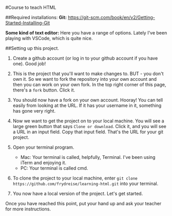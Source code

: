 #Course to teach HTML

##Required installations: 
**Git:** https://git-scm.com/book/en/v2/Getting-Started-Installing-Git 

**Some kind of text editor:** Here you have a range of options. Lately I've been playing with VSCode, which is quite nice. 

##Setting up this project. 
1. Create a github account (or log in to your github account if you have one). Good job! 

2. This is the project that you'll want to make changes to. BUT - you don't own it. So we want to fork the repository into your own account and then you can work on your own fork. In the top right corner of this page, there's a `fork` button. Click it. 

3. You should now have a fork on your own account. Hooray! You can tell easily from looking at the URL. If it has your username in it, something has gone very right.

4. Now we want to get the project on to your local machine. You will see a large green button that says `Clone or download`. Click it, and you will see a URL in an input field. Copy that input field. That's the URL for your git project. 

5. Open your terminal program. 
    * Mac: Your terminal is called, helpfully, Terminal. I've been using iTerm and enjoying it.
    * PC: Your terminal is called cmd. 

6. To clone the project to your local machine, enter `git clone https://github.com/frydreise/learning-html.git` into your terminal. 
7. You now have a local version of the project. Let's get started. 

Once you have reached this point, put your hand up and ask your teacher for more instructions. 

